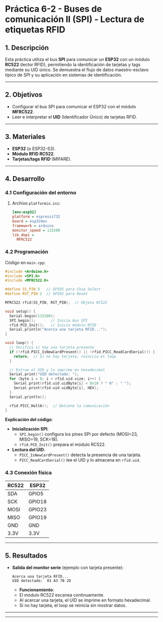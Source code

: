 # **Práctica 6-2 - Buses de comunicación II (SPI) - Lectura de etiquetas RFID**  

## **1. Descripción**  
Esta práctica utiliza el bus **SPI** para comunicar un **ESP32** con un módulo **RC522** (lector RFID), permitiendo la identificación de tarjetas y tags mediante su UID único. Se demuestra el flujo de datos maestro-esclavo típico de SPI y su aplicación en sistemas de identificación.  

---

## **2. Objetivos**  
- Configurar el bus SPI para comunicar el ESP32 con el módulo **MFRC522**.  
- Leer e interpretar el **UID** (Identificador Único) de tarjetas RFID.  

---

## **3. Materiales**  
- **ESP32** (o ESP32-S3).  
- **Módulo RFID RC522**.  
- **Tarjetas/tags RFID** (MIFARE).  
  
---

## **4. Desarrollo**  

### **4.1 Configuración del entorno**  
1. Archivo `platformio.ini`:  
   ```ini
   [env:esp32]
   platform = espressif32
   board = esp32dev
   framework = arduino
   monitor_speed = 115200
   lib_deps = 
     MFRC522
   ```  

### **4.2 Programación**  
Código en `main.cpp`:  
```cpp
#include <Arduino.h>
#include <SPI.h>
#include <MFRC522.h>

#define SS_PIN 5   // GPIO5 para Chip Select
#define RST_PIN 2  // GPIO2 para Reset

MFRC522 rfid(SS_PIN, RST_PIN);  // Objeto RC522

void setup() {
  Serial.begin(115200);
  SPI.begin();       // Inicia bus SPI
  rfid.PCD_Init();   // Inicia módulo RFID
  Serial.println("Acerca una tarjeta RFID...");
}

void loop() {
  // Verifica si hay una tarjeta presente
  if (!rfid.PICC_IsNewCardPresent() || !rfid.PICC_ReadCardSerial()) {
    return;  // Si no hay tarjeta, reinicia el loop
  }

  // Extrae el UID y lo imprime en hexadecimal
  Serial.print("UID detectado: ");
  for (byte i = 0; i < rfid.uid.size; i++) {
    Serial.print(rfid.uid.uidByte[i] < 0x10 ? " 0" : " ");
    Serial.print(rfid.uid.uidByte[i], HEX);
  }
  Serial.println();

  rfid.PICC_HaltA();  // Detiene la comunicación
}
```  

**Explicación del código**:  
- **Inicialización SPI**:  
  - `SPI.begin()` configura los pines SPI por defecto (MOSI=23, MISO=19, SCK=18).  
  - `rfid.PCD_Init()` prepara el módulo RC522.  
- **Lectura del UID**:  
  - `PICC_IsNewCardPresent()` detecta la presencia de una tarjeta.  
  - `PICC_ReadCardSerial()` lee el UID y lo almacena en `rfid.uid`.  

### **4.3 Conexión física**  
| RC522  | ESP32  |  
|--------|--------|  
| SDA    | GPIO5  |  
| SCK    | GPIO18 |  
| MOSI   | GPIO23 |  
| MISO   | GPIO19 |  
| GND    | GND    |  
| 3.3V   | 3.3V   |  

---

## **5. Resultados**  
- **Salida del monitor serie** (ejemplo con tarjeta presente):  
  ```plaintext
  Acerca una tarjeta RFID...
  UID detectado:  01 A3 7B 2D
  ```
  - **Funcionamiento**:  
  - El módulo RC522 escanea continuamente.  
  - Al acercar una tarjeta, el UID se imprime en formato hexadecimal.  
  - Si no hay tarjeta, el loop se reinicia sin mostrar datos.  

---
---
